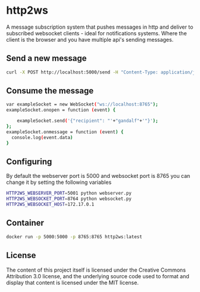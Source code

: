 # http2ws

A message subscription system that pushes messages in http and deliver to subscribed websocket clients - ideal for notifications systems. Where the client is the browser and you have multiple api's sending messages.

## Send a new message

```sh
curl -X POST http://localhost:5000/send -H "Content-Type: application/json" -d '{"recipient":"gandalf","content":"my_message"}'

```


## Consume the message

```sh
var exampleSocket = new WebSocket("ws://localhost:8765");
exampleSocket.onopen = function (event) {

    exampleSocket.send('{"recipient": "'+"gandalf"+'"}');
};
exampleSocket.onmessage = function (event) {
  console.log(event.data)
}

```

## Configuring

By default the webserver port is 5000  and websocket port is 8765
you can change it by setting the following variables

```sh
HTTP2WS_WEBSERVER_PORT=5001 python webserver.py
HTTP2WS_WEBSOCKET_PORT=8764 python websocket.py
HTTP2WS_WEBSOCKET_HOST=172.17.0.1
```

## Container

```sh
docker run -p 5000:5000 -p 8765:8765 http2ws:latest

```

## License

The content of this project itself is licensed under the Creative
Commons Attribution 3.0 license, and the underlying source code used to
format and display that content is licensed under the MIT license.
